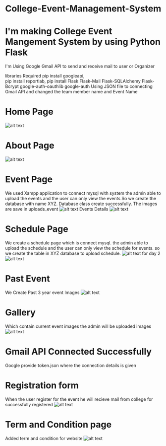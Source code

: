 # College-Event-Management-System
# I'm making College Event Mangement System by using Python Flask
 I'm Using Google Gmail API to send and receive mail to user or Organizer

 libraries Required
 pip install googleapi,  
 pip install reportlab, 
 pip install Flask Flask-Mail Flask-SQLAlchemy Flask-Bcrypt google-auth-oauthlib google-auth
 Using JSON file to connecting Gmail API and changed the team member name and Event Name 

# Home Page
![alt text](image.png)

# About Page
![alt text](image-1.png)

# Event Page
We used Xampp application to connect mysql with system 
the admin able to upload the events and the user can only view the events 
So we create the database with name XYZ.
Database class create successfully.
The images are save in uploads_event
![alt text](image-2.png)
Events Details 
![alt text](image-8.png)

# Schedule Page
We create a schedule page which is connect mysql.
the admin able to upload the schedule and the user can only view the schedule for events.
so we create the table in XYZ database to upload schedule.
![alt text](image-4.png)
for day 2
![alt text](image-5.png)

# Past Event
We Create Past 3 year event Images
![alt text](image-7.png)

# Gallery 
Which contain current event images the admin will be uploaded images 
![alt text](image-9.png)

# Gmail API Connected Successfully
Google provide token.json where the connection details is given

# Registration form 
When the user register for the event he will recieve mail from college for successfully registered 
![alt text](image-3.png)

# Term and Condition page
Added term and condition for website
![alt text](image-6.png)


